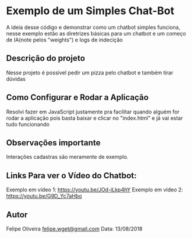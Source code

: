 # Exemplo de um Simples Chat-Bot
A ideia desse código e demonstrar como um chatbot simples funciona, nesse exemplo estão as diretrizes básicas para um chatbot e um começo de IA(note pelos "weights") e logs de indecição



## Descrição do projeto
Nesse projeto é possível pedir um pizza pelo chatbot e também tirar dúvidas



## Como Configurar e Rodar a Aplicação
Resolvi fazer em JavaScript justamente pra facilitar quando alguém for rodar a aplicação pois basta baixar e clicar no "index.html" e já vai estar tudo funcionando



## Observações importante
Interações cadastras são meramente de exemplo.



## Links Para ver o Vídeo do Chatbot:
Exemplo em vídeo 1: https://youtu.be/JOd-iLkp4hY
Exemplo em vídeo 2: https://youtu.be/G9D_Yc7aHbo


## Autor
Felipe Oliveira <felipe.wget@gmail.com>
Data: 13/08/2018